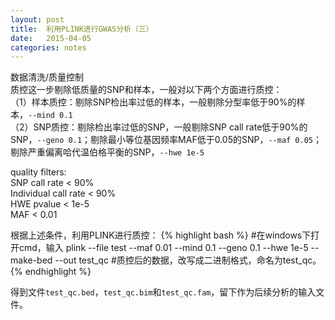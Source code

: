 ```yaml
---
layout: post
title:  利用PLINK进行GWAS分析（三）
date:   2015-04-05
categories: notes
---
```


数据清洗/质量控制</br>
质控这一步剔除低质量的SNP和样本，一般对以下两个方面进行质控：</br>
（1）样本质控：剔除SNP检出率过低的样本，一般剔除分型率低于90%的样本，`--mind 0.1`</br>
（2）SNP质控：剔除检出率过低的SNP，一般剔除SNP call rate低于90%的SNP，`--geno 0.1`；剔除最小等位基因频率MAF低于0.05的SNP，`--maf 0.05`；剔除严重偏离哈代温伯格平衡的SNP，`--hwe 1e-5`

quality filters:</br>
SNP call rate < 90%</br>
Individual call rate < 90%</br>
HWE pvalue < 1e-5</br>
MAF < 0.01<br>

根据上述条件，利用PLINK进行质控：
{% highlight bash %}
#在windows下打开cmd，输入
plink --file test --maf 0.01 --mind 0.1 --geno 0.1 --hwe 1e-5  --make-bed --out test_qc
#质控后的数据，改写成二进制格式，命名为test_qc。
{% endhighlight %}

得到文件`test_qc.bed`，`test_qc.bim`和`test_qc.fam`，留下作为后续分析的输入文件。


